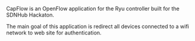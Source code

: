 CapFlow is an OpenFlow application for the Ryu controller built for the SDNHub Hackaton. 

The main goal of this application is redirect all devices connected to a wifi network to 
web site for authentication. 

  
